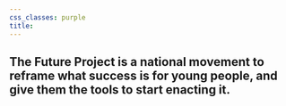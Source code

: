 ```yaml
---
css_classes: purple
title:
---
```


## The Future Project is a national movement to reframe what success is for young people, and give them the tools to start enacting it.
